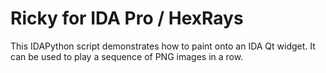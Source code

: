 # Ricky for IDA Pro / HexRays

This IDAPython script demonstrates how to paint onto an IDA Qt widget. It can be used to play a sequence of PNG images in a row.